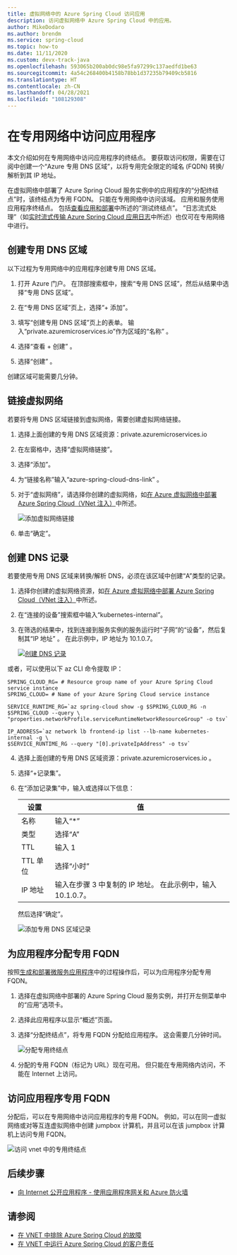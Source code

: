 ```yaml
---
title: 虚拟网络中的 Azure Spring Cloud 访问应用
description: 访问虚拟网络中 Azure Spring Cloud 中的应用。
author: MikeDodaro
ms.author: brendm
ms.service: spring-cloud
ms.topic: how-to
ms.date: 11/11/2020
ms.custom: devx-track-java
ms.openlocfilehash: 593065b200ab0dc98e5fa97299c137aedfd1be63
ms.sourcegitcommit: 4a54c268400b4158b78bb1d37235b79409cb5816
ms.translationtype: HT
ms.contentlocale: zh-CN
ms.lasthandoff: 04/28/2021
ms.locfileid: "108129308"
---
```

# <a name="access-your-application-in-a-private-network"></a>在专用网络中访问应用程序

本文介绍如何在专用网络中访问应用程序的终结点。  要获取访问权限，需要在订阅中创建一个“Azure 专用 DNS 区域”，以将专用完全限定的域名 (FQDN) 转换/解析到其 IP 地址。

在虚拟网络中部署了 Azure Spring Cloud 服务实例中的应用程序的“分配终结点”时，该终结点为专用 FQDN。 只能在专用网络中访问该域。 应用和服务使用应用程序终结点。 包括[查看应用和部署](./how-to-staging-environment.md#view-apps-and-deployments)中所述的“测试终结点”。 “日志流式处理”（如[实时流式传输 Azure Spring Cloud 应用日志](./how-to-log-streaming.md)中所述）也仅可在专用网络中进行。

## <a name="create-a-private-dns-zone"></a>创建专用 DNS 区域

以下过程为专用网络中的应用程序创建专用 DNS 区域。

1. 打开 Azure 门户。 在顶部搜索框中，搜索“专用 DNS 区域”，然后从结果中选择“专用 DNS 区域”。

2. 在“专用 DNS 区域”页上，选择“+ 添加”。

3. 填写“创建专用 DNS 区域”页上的表单。 输入“private.azuremicroservices.io”作为区域的“名称” **<span></span>** 。

4. 选择“查看 + 创建”  。

5. 选择“创建”  。

创建区域可能需要几分钟。

## <a name="link-the-virtual-network"></a>链接虚拟网络

若要将专用 DNS 区域链接到虚拟网络，需要创建虚拟网络链接。

1. 选择上面创建的专用 DNS 区域资源：<span>private.azuremicroservices.io</span> 

2. 在左窗格中，选择“虚拟网络链接”。

3. 选择“添加”。

4. 为“链接名称”输入“azure-spring-cloud-dns-link” 。

5. 对于“虚拟网络”，请选择你创建的虚拟网络，如[在 Azure 虚拟网络中部署 Azure Spring Cloud（VNet 注入）](./how-to-deploy-in-azure-virtual-network.md)中所述。

    ![添加虚拟网络链接](media/spring-cloud-access-app-vnet/add-virtual-network-link.png)

6. 单击“确定”。 

## <a name="create-dns-record"></a>创建 DNS 记录

若要使用专用 DNS 区域来转换/解析 DNS，必须在该区域中创建“A”类型的记录。

1. 选择你创建的虚拟网络资源，如[在 Azure 虚拟网络中部署 Azure Spring Cloud（VNet 注入）](./how-to-deploy-in-azure-virtual-network.md)中所述。

2. 在“连接的设备”搜索框中输入“kubernetes-internal”。

3. 在筛选的结果中，找到连接到服务实例的服务运行时“子网”的“设备”，然后复制其“IP 地址”  。 在此示例中，IP 地址为 10.1.0.7。

    [ ![创建 DNS 记录](media/spring-cloud-access-app-vnet/create-dns-record.png) ](media/spring-cloud-access-app-vnet/create-dns-record.png)

或者，可以使用以下 az CLI 命令提取 IP：

```azurecli
SPRING_CLOUD_RG= # Resource group name of your Azure Spring Cloud service instance
SPRING_CLOUD= # Name of your Azure Spring Cloud service instance

SERVICE_RUNTIME_RG=`az spring-cloud show -g $SPRING_CLOUD_RG -n $SPRING_CLOUD --query \
"properties.networkProfile.serviceRuntimeNetworkResourceGroup" -o tsv`

IP_ADDRESS=`az network lb frontend-ip list --lb-name kubernetes-internal -g \
$SERVICE_RUNTIME_RG --query "[0].privateIpAddress" -o tsv`
```

4. 选择上面创建的专用 DNS 区域资源：private.azuremicroservices.io **<span></span>** 。

5. 选择“+记录集”。

6. 在“添加记录集”中，输入或选择以下信息：

    |设置     |值                                                                      |
    |------------|---------------------------------------------------------------------------|
    |名称        |输入“\*”                                                                 |
    |类型        |选择“A”                                                               |
    |TTL         |输入 1                                                                  |
    |TTL 单位    |选择“小时”                                                           |
    |IP 地址  |输入在步骤 3 中复制的 IP 地址。 在此示例中，输入 10.1.0.7。    |

    然后选择“确定”。

    ![添加专用 DNS 区域记录](media/spring-cloud-access-app-vnet/private-dns-zone-add-record.png)

## <a name="assign-private-fqdn-for-your-application"></a>为应用程序分配专用 FQDN

按照[生成和部署微服务应用程序](./how-to-deploy-in-azure-virtual-network.md)中的过程操作后，可以为应用程序分配专用 FQDN。

1. 选择在虚拟网络中部署的 Azure Spring Cloud 服务实例，并打开左侧菜单中的“应用”选项卡。

2. 选择此应用程序以显示“概述”页面。

3. 选择“分配终结点”，将专用 FQDN 分配给应用程序。 这会需要几分钟时间。

    ![分配专用终结点](media/spring-cloud-access-app-vnet/assign-private-endpoint.png)

4. 分配的专用 FQDN（标记为 URL）现在可用。 但只能在专用网络内访问，不能在 Internet 上访问。

## <a name="access-application-private-fqdn"></a>访问应用程序专用 FQDN

分配后，可以在专用网络中访问应用程序的专用 FQDN。 例如，可以在同一虚拟网络或对等互连虚拟网络中创建 jumpbox 计算机，并且可以在该 jumpbox 计算机上访问专用 FQDN。

![访问 vnet 中的专用终结点](media/spring-cloud-access-app-vnet/access-private-endpoint.png)

## <a name="next-steps"></a>后续步骤

- [向 Internet 公开应用程序 - 使用应用程序网关和 Azure 防火墙](./expose-apps-gateway-azure-firewall.md)

## <a name="see-also"></a>请参阅

- [在 VNET 中排除 Azure Spring Cloud 的故障](./troubleshooting-vnet.md)
- [在 VNET 中运行 Azure Spring Cloud 的客户责任](./vnet-customer-responsibilities.md)